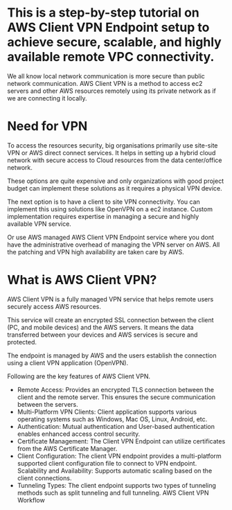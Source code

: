 # This is a step-by-step tutorial on AWS Client VPN Endpoint setup to achieve secure, scalable, and highly available remote VPC connectivity.

We all know local network communication is more secure than public network communication. AWS Client VPN is a method to access ec2 servers and other AWS resources remotely using its private network as if we are connecting it locally.

# Need for VPN

To access the resources security, big organisations primarily use site-site VPN or AWS direct connect services. It helps in setting up a hybrid cloud network with secure access to Cloud resources from the data center/office network.

These options are quite expensive and only organizations with good project budget can implement these solutions as it requires a physical VPN device.

The next option is to have a client to site VPN connectivity. You can implement this using solutions like OpenVPN on a ec2 instance. Custom implementation requires expertise in managing a secure and highly available VPN service.

Or use AWS managed AWS Client VPN Endpoint service where you dont have the administrative overhead of managing the VPN server on AWS. All the patching and VPN high availability are taken care by AWS.

# What is AWS Client VPN?

AWS Client VPN is a fully managed VPN service that helps remote users securely access AWS resources.

This service will create an encrypted SSL connection between the client (PC, and mobile devices) and the AWS servers. It means the data transferred between your devices and AWS services is secure and protected.

The endpoint is managed by AWS and the users establish the connection using a client VPN application (OpenVPN).

Following are the key features of AWS Client VPN.

- Remote Access: Provides an encrypted TLS connection between the client and the remote server. This ensures the secure communication between the servers.
- Multi-Platform VPN Clients: Client application supports various operating systems such as Windows, Mac OS, Linux, Android, etc.
- Authentication: Mutual authentication and User-based authentication enables enhanced access control security.
- Certificate Management: The Client VPN Endpoint can utilize certificates from the AWS Certificate Manager.
- Client Configuration: The client VPN endpoint provides a multi-platform supported client configuration file to connect to VPN endpoint.
Scalability and Availability: Supports automatic scaling based on the client connections.
- Tunneling Types: The client endpoint supports two types of tunneling methods such as split tunneling and full tunneling.
AWS Client VPN Workflow

